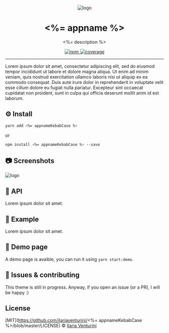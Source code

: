 <div align="center" style="text-align: center;">

![logo](./assets/logo.png)

  <h1><%= appname %></h1>

<%= description %>

</div>

<p align="center">
  <!-- npm version -->
  <a href="https://www.npmjs.com/package/<%= appnameKebabCase %>">
    <img alt="npm"
      src="https://img.shields.io/npm/v/<%= appnameKebabCase %>">
  </a>

  <!-- code coverage -->
  <a href="https://codecov.io/gh/ilariaventurini/<%= appnameKebabCase %>">
    <img alt="coverage"
      src="https://codecov.io/gh/ilariaventurini/<%= appnameKebabCase %>/branch/master/graph/badge.svg?token=Z1RP613QQC&style=flat-square">
  </a>
</p>

---

Lorem ipsum dolor sit amet, consectetur adipiscing elit, sed do eiusmod tempor incididunt ut labore et dolore magna aliqua. Ut enim ad minim veniam, quis nostrud exercitation ullamco laboris nisi ut aliquip ex ea commodo consequat. Duis aute irure dolor in reprehenderit in voluptate velit esse cillum dolore eu fugiat nulla pariatur. Excepteur sint occaecat cupidatat non proident, sunt in culpa qui officia deserunt mollit anim id est laborum.

## ⚙️ Install

```bash
yarn add <%= appnameKebabCase %>
```

or

```bash
npm install <%= appnameKebabCase %> --save
```

## 📷 Screenshots

![logo](./assets/logo.png)

## 🐝 API

Lorem ipsum dolor sit amet.

## 🥕 Example

Lorem ipsum dolor sit amet.

## 🙈 Demo page

A demo page is avaible, you can run it using `yarn start:demo`.

## 🐛 Issues & contributing

This theme is still in progress. Anyway, if you open an issue (or a PR), I will be happy :)

## License

[MIT](https://github.com/ilariaventurini/<%= appnameKebabCase %>/blob/master/LICENSE) © [Ilaria
Venturini](https://github.com/ilariaventurini)

<!--
TODO:
- [ ]
-->

